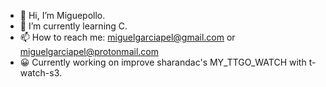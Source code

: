 - 👋 Hi, I’m Miguepollo.
- 🌱 I’m currently learning C.
- 📫 How to reach me: miguelgarciapel@gmail.com or miguelgarciapel@protonmail.com
- 😀 Currently working on improve sharandac's MY_TTGO_WATCH with t-watch-s3.
